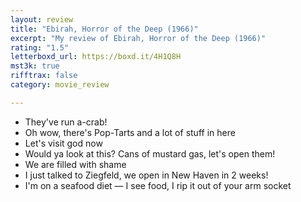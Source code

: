 ```yaml
---
layout: review
title: "Ebirah, Horror of the Deep (1966)"
excerpt: "My review of Ebirah, Horror of the Deep (1966)"
rating: "1.5"
letterboxd_url: https://boxd.it/4H1Q8H
mst3k: true
rifftrax: false
category: movie_review

---
```


* They've run a-crab!
* Oh wow, there's Pop-Tarts and a lot of stuff in here
* Let's visit god now
* Would ya look at this? Cans of mustard gas, let's open them!
* We are filled with shame
* I just talked to Ziegfeld, we open in New Haven in 2 weeks!
* I'm on a seafood diet — I see food, I rip it out of your arm socket
